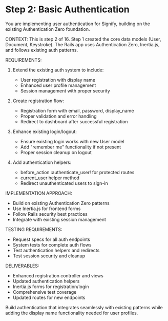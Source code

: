 # Step 2: Basic Authentication

You are implementing user authentication for Signify, building on the existing Authentication Zero foundation.

CONTEXT: This is step 2 of 16. Step 1 created the core data models (User, Document, Keystroke). The Rails app uses Authentication Zero, Inertia.js, and follows existing auth patterns.

REQUIREMENTS:
1. Extend the existing auth system to include:
   - User registration with display name
   - Enhanced user profile management
   - Session management with proper security

2. Create registration flow:
   - Registration form with email, password, display_name
   - Proper validation and error handling
   - Redirect to dashboard after successful registration

3. Enhance existing login/logout:
   - Ensure existing login works with new User model
   - Add "remember me" functionality if not present
   - Proper session cleanup on logout

4. Add authentication helpers:
   - before_action :authenticate_user! for protected routes
   - current_user helper method
   - Redirect unauthenticated users to sign-in

IMPLEMENTATION APPROACH:
- Build on existing Authentication Zero patterns
- Use Inertia.js for frontend forms
- Follow Rails security best practices
- Integrate with existing session management

TESTING REQUIREMENTS:
- Request specs for all auth endpoints
- System tests for complete auth flows
- Test authentication helpers and redirects
- Test session security and cleanup

DELIVERABLES:
- Enhanced registration controller and views
- Updated authentication helpers
- Inertia.js forms for registration/login
- Comprehensive test coverage
- Updated routes for new endpoints

Build authentication that integrates seamlessly with existing patterns while adding the display name functionality needed for user profiles.